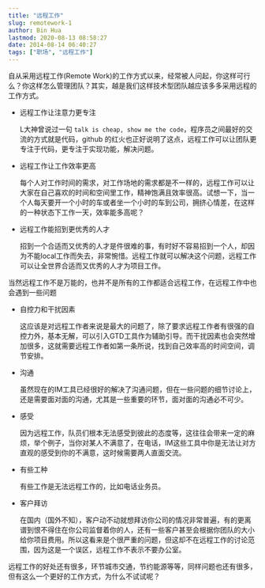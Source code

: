 ```yaml
---
title: "远程工作"
slug: remotework-1
author: Bin Hua
lastmod: 2020-08-13 08:58:27
date: 2014-08-14 06:40:27
tags: ["职场", "远程工作"]
---
```


自从采用远程工作(Remote Work)的工作方式以来，经常被人问起，你这样可行么？你这样怎么管理团队？其实，越是我们这样技术型团队越应该多多采用远程的工作方式。

- 远程工作让注意力更专注 

    L大神曾说过一句 `talk is cheap, show me the code`，程序员之间最好的交流的方式就是代码，github 的红火也正好说明了这点，远程工作可以让团队更专注于代码，更专注于实现功能，解决问题。 
 
- 远程工作让工作效率更高

    每个人对工作时间的需求，对工作场地的需求都是不一样的，远程工作可以让大家在自己喜欢的时间和空间里工作，精神饱满且效率很高。试想一下，当一个人每天要开一个小时的车或者坐一个小时的车到公司，拥挤心情差，在这样的一种状态下工作一天，效率能多高呢？ 
    
- 远程工作能招到更优秀的人才

    招到一个合适而又优秀的人才是件很难的事，有时好不容易招到一个人，却因为不能local工作而失去，非常惋惜。远程工作就可以解决这个问题，远程工作可以让全世界合适而又优秀的人才为项目工作。 
    
当然远程工作不是万能的，也并不是所有的工作都适合远程工作，在远程工作中也会遇到一些问题

- 自控力和干扰因素

    这应该是对远程工作者来说是最大的问题了，除了要求远程工作者有很强的自控力外，基本无解，可以引入GTD工具作为辅助引导。而干扰因素也会突然增加很多，这就需要远程工作者如第一条所说，找到自己效率高的时间空间，调节安排。 

- 沟通

    虽然现在的IM工具已经很好的解决了沟通问题，但在一些问题的细节讨论上，还是需要面对面的沟通，尤其是一些重要的环节，面对面的沟通必不可少。 
 
- 感受
 
     因为远程工作，队员们根本无法感受到彼此的态度等，这往往会带来一定的麻烦，举个例子，当你对某人不满意了，在电话，IM这些工具中你是无法让对方直观的感受到你的不满意，这时候需要两人直面交流。 

- 有些工种

    有些工作是无法远程工作的，比如电话业务员。 

- 客户拜访

    在国内（国外不知），客户动不动就想拜访你公司的情况非常普遍，有的更离谱到恨不得住在你公司监督着你的人，还有一些客户甚至会根据你团队的大小给你项目费用。所以这看来是个很严重的问题，但这却不在远程工作的讨论范围，因为这是一个误区，远程工作不表示不要办公室。 

远程工作的好处还有很多，环节城市交通，节约能源等等，同样问题也还有很多，但有这么一个更好的工作方式，为什么不试试呢？